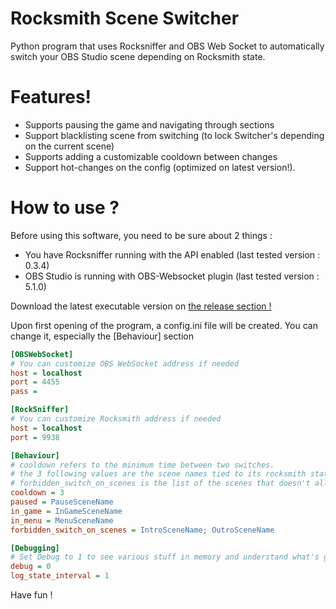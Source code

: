 # Rocksmith Scene Switcher

Python program that uses Rocksniffer and OBS Web Socket to automatically switch your OBS Studio scene depending on Rocksmith state.

# Features!

- Supports pausing the game and navigating through sections
- Support blacklisting scene from switching (to lock Switcher's depending on the current scene)
- Supports adding a customizable cooldown between changes
- Support hot-changes on the config (optimized on latest version!).

# How to use ?

Before using this software, you need to be sure about 2 things :

- You have Rocksniffer running with the API enabled (last tested version : 0.3.4)
- OBS Studio is running with OBS-Websocket plugin (last tested version : 5.1.0)

Download the latest executable version on [the release section !](https://github.com/Warths/Rocksmith-Scene-Switcher/releases)

Upon first opening of the program, a config.ini file will be created. You can change it, especially the [Behaviour] section

```ini
[OBSWebSocket]
# You can customize OBS WebSocket address if needed
host = localhost
port = 4455
pass =

[RockSniffer]
# You can customize Rocksmith address if needed
host = localhost
port = 9938

[Behaviour]
# cooldown refers to the minimum time between two switches.
# the 3 following values are the scene names tied to its rocksmith state
# forbidden_switch_on_scenes is the list of the scenes that doesn't allow for automatic changes once inside
cooldown = 3
paused = PauseSceneName
in_game = InGameSceneName
in_menu = MenuSceneName
forbidden_switch_on_scenes = IntroSceneName; OutroSceneName

[Debugging]
# Set Debug to 1 to see various stuff in memory and understand what's going wrong
debug = 0
log_state_interval = 1

```

Have fun !

